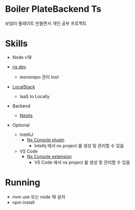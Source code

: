 # Boiler PlateBackend Ts

보일러 플레이트 만들면서 개인 공부 프로젝트

# Skills

- Node v18
- [nx.dev](https://nx.dev/)
  - monorepo 관리 tool

- [LocalStack](https://localstack.cloud/)
  - IaaS to Locally 

- Backend
  - [Nestjs](https://nestjs.com/)

- Optional
  - IntelliJ 
    - [Nx Console plugin](https://plugins.jetbrains.com/plugin/21060-nx-console)
      - Intellij 에서 nx project 를 생성 및 관리할 수 있음
  - VS Code
    - [Nx Console extension](https://marketplace.visualstudio.com/items?itemName=nrwl.angular-console)
      - VS Code 에서 nx project 를 생성 및 관리할 수 있음

# Running
- nvm use 또는 node 18 설치
- npm install
